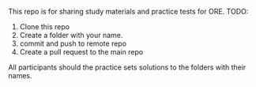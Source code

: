 This repo is for sharing study materials and practice tests for ORE.
TODO:
1) Clone this repo 
2) Create a folder with your name.
3) commit and push to remote repo
4) Create a pull request to the main repo


All participants should the practice sets solutions to the folders with their names.

